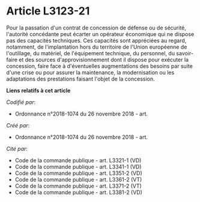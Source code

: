 # Article L3123-21

Pour la passation d'un contrat de concession de défense ou de sécurité, l'autorité concédante peut écarter un opérateur
économique qui ne dispose pas des capacités techniques. Ces capacités sont appréciées au regard, notamment, de l'implantation
hors du territoire de l'Union européenne de l'outillage, du matériel, de l'équipement technique, du personnel, du savoir-
faire et des sources d'approvisionnement dont il dispose pour exécuter la concession, faire face à d'éventuelles
augmentations des besoins par suite d'une crise ou pour assurer la maintenance, la modernisation ou les adaptations des
prestations faisant l'objet de la concession.

**Liens relatifs à cet article**

_Codifié par_:

  - Ordonnance n°2018-1074 du 26 novembre 2018 - art.

_Créé par_:

  - Ordonnance n°2018-1074 du 26 novembre 2018 - art.

_Cité par_:

  - Code de la commande publique - art. L3321-1 (VD)
  - Code de la commande publique - art. L3341-1 (VD)
  - Code de la commande publique - art. L3351-2 (VD)
  - Code de la commande publique - art. L3361-2 (VT)
  - Code de la commande publique - art. L3371-2 (VT)
  - Code de la commande publique - art. L3381-2 (VD)
